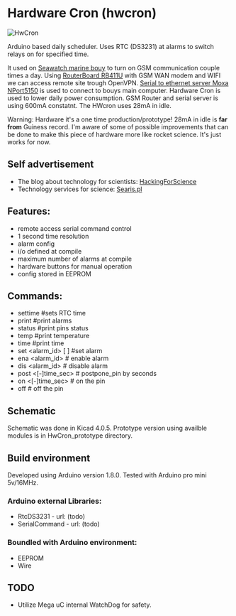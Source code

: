# Hardware Cron (hwcron)

![HwCron](/img/hwcron_prototype.jpg?raw=true "Hardware Cron prototype")

Arduino based daily scheduler.
Uses RTC (DS3231) at alarms to switch relays on for specified time.

It used on [Seawatch marine bouy](http://www.oceanor.no/seawatch/buoys-and-sensor/Seawatch) to turn on GSM communication couple times a day.
Using [RouterBoard RB411U](https://routerboard.com/rb411U) with GSM WAN modem and WIFI we can access remote site trough OpenVPN.
[Serial to ethernet server Moxa NPort5150](http://www.moxa.com/product/NPort_5150.htm) is used to connect to bouys main computer.
Hardware Cron is used to lower daily power consumption. GSM Router and serial server is using 600mA constatnt. The HWcron uses 28mA in idle.

Warning: Hardware it's a one time production/prototype! 28mA in idle is **far from** Guiness record. I'm aware of some of possible improvements that can be done to make this piece of hardware more like rocket science. It's just works for now.

## Self advertisement

- The blog about technology for scientists: [HackingForScience](https://www.facebook.com/HackingForScience/)
- Technology services for science: [Searis.pl](http://searis.pl/)

## Features:
- remote access serial command control
- 1 second time resolution
- alarm config
- i/o defined at compile 
- maximum number of alarms at compile 
- hardware buttons for manual operation
- config stored in EEPROM

## Commands:
- settime #sets RTC time
- print #print alarms 
- status #print pins status
- temp #print temperature
- time #print time
- set <alarm_id> <HH> <MM> <SS> [<pin> <timeout>] #set alarm
- ena <alarm_id> # enable alarm
- dis <alarm_id> # disable alarm
- post <pin> <[-]time_sec> # postpone_pin by seconds
- on <pin> <[-]time_sec> # on the pin 
- off <pin> # off the pin

## Schematic
Schematic was done in Kicad 4.0.5.
Prototype version using availble modules 
is in HwCron_prototype directory.

## Build environment
Developed using Arduino version 1.8.0.
Tested with Arduino pro mini 5v/16MHz.

### Arduino external Libraries:
- RtcDS3231 - url: (todo)
- SerialCommand - url: (todo)

### Boundled with Arduino environment:
- EEPROM
- Wire

## TODO

- Utilize Mega uC internal WatchDog for safety.


